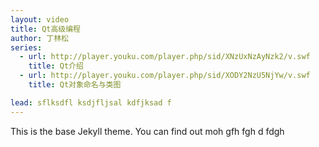```yaml
---
layout: video
title: Qt高级编程
author: 丁林松
series:
  - url: http://player.youku.com/player.php/sid/XNzUxNzAyNzk2/v.swf
    title: Qt介绍
  - url: http://player.youku.com/player.php/sid/XODY2NzU5NjYw/v.swf
    title: Qt对象命名与类图

lead: sflksdfl ksdjfljsal kdfjksad f
---
```


This is the base Jekyll theme. You can find out moh  gfh fgh d fdgh 

